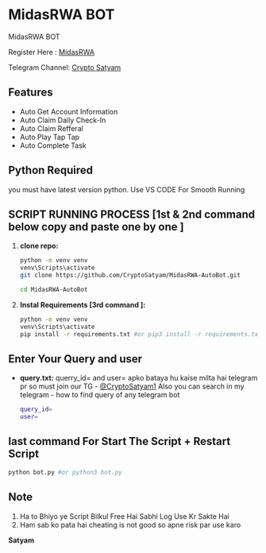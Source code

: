 # MidasRWA BOT
MidasRWA BOT

Register Here : [MidasRWA](https://t.me/MidasRWA_bot/app?startapp=ref_f07b128d-5574-48aa-8241-d519ba5998a4)

Telegram Channel: [Crypto Satyam](https://t.me/CryptoSatyam1)

## Features

  - Auto Get Account Information
  - Auto Claim Daily Check-In
  - Auto Claim Refferal
  - Auto Play Tap Tap
  - Auto Complete Task

## Python Required

you must have latest version python. Use VS CODE For Smooth Running 

## SCRIPT RUNNING PROCESS [1st & 2nd command below copy and paste one by one ]

1. **clone repo:**
   ```bash
   python -m venv venv
   venv\Scripts\activate
   git clone https://github.com/CryptoSatyam/MidasRWA-AutoBot.git
   ```
   ```bash
   cd MidasRWA-AutoBot
   ```

2. **Instal Requirements [3rd command ]:**
   ```bash
   python -m venv venv
   venv\Scripts\activate
   pip install -r requirements.txt #or pip3 install -r requirements.txt
   ```

## Enter Your Query and user

- **query.txt:** querry_id= and user= apko bataya hu kaise milta hai telegram pr so must join our TG - [@CryptoSatyam1](https://t.me/CryptoSatyam1) Also you can search in my telegram - how to find query of any telegram bot

  ```bash
  query_id=
  user=
  ```

## last command For Start The Script + Restart Script

```bash
python bot.py #or python3 bot.py
```

## Note
  1. Ha to Bhiyo ye Script Bilkul Free Hai Sabhi Log Use Kr Sakte Hai 
  2. Ham sab ko pata hai cheating is not good so apne risk par use karo 

**Satyam**
